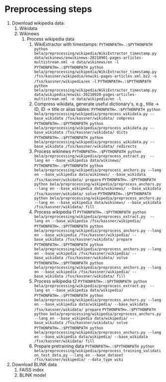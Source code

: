 # Preprocessing steps

1. Download wikipedia data:
   1. Wikidata
   2. Wikinews
      1. Process wikipedia data
         1. WikiExtractor with timestamps:
         ```PYTHONPATH=.:$PYTHONPATH python bela/preprocessing/wikipedia/WikiExtractor_timestamp.py data/wikinews/enwikinews-20210901-pages-articles-multistream.xml -o data/wikinews/en -l```
         ```PYTHONPATH=.:$PYTHONPATH python bela/preprocessing/wikipedia/WikiExtractor_timestamp.py /fsx/kassner/wikipedia/enwiki-pages-articles.xml.bz2 -o /fsx/kassner/wikipedia/en -l```
         ```PYTHONPATH=.:$PYTHONPATH python bela/preprocessing/wikipedia/WikiExtractor_timestamp.py  data/wikipedia/enwiki-20210920-pages-articles-multistream.xml -o data/wikipedia/en -l```
         2. Compress wikidata, generate useful dictionary's, e.g., title -> ID, ID -> title or alias tables:
         ```PYTHONPATH=.:$PYTHONPATH python bela/preprocessing/wikipedia/preprocess_wikidata.py --base_wikidata /fsx/kassner/wikidata/ compress```
         ```PYTHONPATH=.:$PYTHONPATH python bela/preprocessing/wikipedia/preprocess_wikidata.py --base_wikidata /fsx/kassner/wikidata/ dicts```
         ```PYTHONPATH=.:$PYTHONPATH python bela/preprocessing/wikipedia/preprocess_wikidata.py --base_wikidata /fsx/kassner/wikidata/ redirects```
         3. Process wikinews
         ```PYTHONPATH=.:$PYTHONPATH python bela/preprocessing/wikipedia/preprocess_extract.py  --lang en --base_wikipedia data/wikinews/```
         ```PYTHONPATH=.:$PYTHONPATH python bela/preprocessing/wikipedia/preprocess_anchors.py --lang en --base_wikipedia data/wikinews/ --base_wikidata /fsx/kassner/wikidata/ prepare```
         ```PYTHONPATH=.:$PYTHONPATH python bela/preprocessing/wikipedia/preprocess_anchors.py --lang en --base_wikipedia data/wikinews/ --base_wikidata /fsx/kassner/wikidata/ solve```
         ```PYTHONPATH=.:$PYTHONPATH python bela/preprocessing/wikipedia/preprocess_anchors.py --lang en --base_wikipedia data/wikinews/ --base_wikidata /fsx/kassner/wikidata/ fill```
         4.  Process wikipedia t1
         ```PYTHONPATH=.:$PYTHONPATH python bela/preprocessing/wikipedia/preprocess_extract.py  --lang en --base_wikipedia /fsx/kassner/wikipedia/```
         ```PYTHONPATH=.:$PYTHONPATH python bela/preprocessing/wikipedia/preprocess_anchors.py --lang en --base_wikipedia /fsx/kassner/wikipedia/ --base_wikidata /fsx/kassner/wikidata/ prepare```
         ```PYTHONPATH=.:$PYTHONPATH python bela/preprocessing/wikipedia/preprocess_anchors.py --lang en --base_wikipedia /fsx/kassner/wikipedia/ --base_wikidata /fsx/kassner/wikidata/ solve```
         ```PYTHONPATH=.:$PYTHONPATH python bela/preprocessing/wikipedia/preprocess_anchors.py --lang en --base_wikipedia /fsx/kassner/wikipedia/ --base_wikidata /fsx/kassner/wikidata/ fill```
         5. Process wikipedia t2
         ```PYTHONPATH=.:$PYTHONPATH python bela/preprocessing/wikipedia/preprocess_extract.py  --lang en --base_wikipedia data/wikipedia/```
         ```PYTHONPATH=.:$PYTHONPATH python bela/preprocessing/wikipedia/preprocess_anchors.py --lang en --base_wikipedia data/wikipedia/ --base_wikidata /fsx/kassner/wikidata/ prepare```
         ```PYTHONPATH=.:$PYTHONPATH python bela/preprocessing/wikipedia/preprocess_anchors.py --lang en --base_wikipedia data/wikipedia/ --base_wikidata /fsx/kassner/wikidata/ solve```
         ```PYTHONPATH=.:$PYTHONPATH python bela/preprocessing/wikipedia/preprocess_anchors.py --lang en --base_wikipedia data/wikipedia/ --base_wikidata /fsx/kassner/wikidata/ fill```
         6. Prepare pretraining data
         ```PYTHONPATH=.:$PYTHONPATH python bela/preprocessing/wikipedia/preprocess_training_validation_test_data.py --lang en --base_dataset /fsx/kassner/wikipedia/ --data_type wiki```
2. Download BLINK data 
   1. FAISS index
   2. BLINK model

